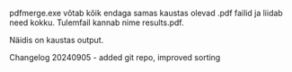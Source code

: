 pdfmerge.exe võtab kõik endaga samas kaustas olevad .pdf failid ja liidab need kokku. Tulemfail kannab nime results.pdf.

Näidis on kaustas output.



Changelog
20240905 - added git repo, improved sorting

